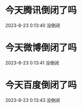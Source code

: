 # 今天腾讯倒闭了吗

2023-8-23 0:13:40 没倒闭

# 今天微博倒闭了吗

2023-8-23 0:13:41 没倒闭

# 今天百度倒闭了吗

2023-8-23 0:13:43 没倒闭

